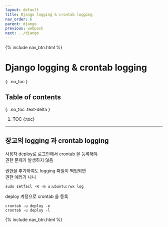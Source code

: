 ```yaml
---
layout: default
title: Django logging & crontab logging 
nav_order: 6
parent: django
previous: webpack
next: ../django
---
```

{% include nav_btn.html %}

# Django logging & crontab logging
{: .no_toc }

## Table of contents
{: .no_toc .text-delta }

1. TOC
{:toc}

---

## 장고의 logging 과 crontab logging

사용자 deploy로 로그인해서 crontab 을 등록해야  
권한 문제가 발생하지 않음

권한을 추가하여도 logging 파일이 백업되면  
권한 에러가 나니

```
sudo setfacl -R -m u:ubuntu:rwx log
```

deploy 계정으로 crontab 을 등록

```
crontab -u deploy -e
crontab -u deploy -l
```

{% include nav_btn.html %}
